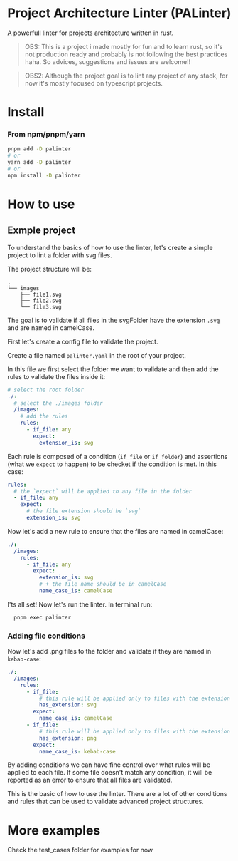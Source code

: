 # Project Architecture Linter (PALinter)

A powerfull linter for projects architecture written in rust.

> OBS: This is a project i made mostly for fun and to learn rust, so it's not production ready and probably is not following the best practices haha. So advices, suggestions and issues are welcome!!

> OBS2: Although the project goal is to lint any project of any stack, for now it's mostly focused on typescript projects.

# Install

### From npm/pnpm/yarn

```bash
pnpm add -D palinter
# or
yarn add -D palinter
# or
npm install -D palinter
```

# How to use

## Exmple project

To understand the basics of how to use the linter, let's create a simple project to lint a folder with svg files.

The project structure will be:

```
.
└── images
    ├── file1.svg
    ├── file2.svg
    └── file3.svg
```

The goal is to validate if all files in the svgFolder have the extension `.svg` and are named in camelCase.

First let's create a config file to validate the project.

Create a file named `palinter.yaml` in the root of your project.

In this file we first select the folder we want to validate and then add the rules to validate the files inside it:

```yaml
# select the root folder
./:
  # select the ./images folder
  /images:
    # add the rules
    rules:
      - if_file: any
        expect:
          extension_is: svg
```

Each rule is composed of a condition (`if_file` or `if_folder`) and assertions (what we `expect` to happen) to be checket if the condition is met. In this case:

```yaml
rules:
  # the `expect` will be applied to any file in the folder
  - if_file: any
    expect:
      # the file extension should be `svg`
      extension_is: svg
```

Now let's add a new rule to ensure that the files are named in camelCase:

```yaml
./:
  /images:
    rules:
      - if_file: any
        expect:
          extension_is: svg
          # + the file name should be in camelCase
          name_case_is: camelCase
```

I'ts all set! Now let's run the linter. In terminal run:

```bash
  pnpm exec palinter
```

### Adding file conditions

Now let's add .png files to the folder and validate if they are named in `kebab-case`:

```yaml
./:
  /images:
    rules:
      - if_file:
          # this rule will be applied only to files with the extension `svg`
          has_extension: svg
        expect:
          name_case_is: camelCase
      - if_file:
          # this rule will be applied only to files with the extension `png`
          has_extension: png
        expect:
          name_case_is: kebab-case
```

By adding conditions we can have fine control over what rules will be applied to each file. If some file doesn't match any condition, it will be reported as an error to ensure that all files are validated.

This is the basic of how to use the linter. There are a lot of other conditions and rules that can be used to validate advanced project structures.

# More examples

Check the test_cases folder for examples for now
